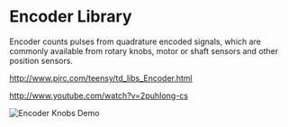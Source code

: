 # Encoder Library

Encoder counts pulses from quadrature encoded signals, which are commonly available from rotary knobs, motor or shaft sensors and other position sensors. 

http://www.pjrc.com/teensy/td_libs_Encoder.html

http://www.youtube.com/watch?v=2puhIong-cs

![Encoder Knobs Demo](http://www.pjrc.com/teensy/td_libs_Encoder_1.jpg)
